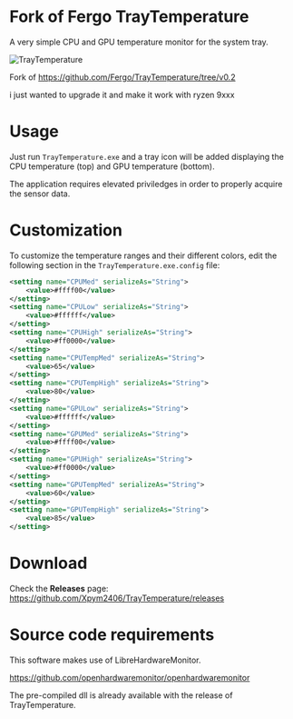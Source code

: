 # Fork of Fergo TrayTemperature

A very simple CPU and GPU temperature monitor for the system tray.

![TrayTemperature](<img width="247" height="286" alt="изображение" src="https://github.com/user-attachments/assets/9693896b-4629-47f9-ae92-7dd98f179177" />)

Fork of https://github.com/Fergo/TrayTemperature/tree/v0.2

i just wanted to upgrade it and make it work with ryzen 9xxx
# Usage

Just run  `TrayTemperature.exe` and a tray icon will be added displaying the CPU temperature (top) and GPU temperature (bottom). 

The application requires elevated priviledges in order to properly acquire the sensor data.

# Customization

To customize the temperature ranges and their different colors, edit the following section in the `TrayTemperature.exe.config` file:

```xml
<setting name="CPUMed" serializeAs="String">
	<value>#ffff00</value>
</setting>
<setting name="CPULow" serializeAs="String">
	<value>#ffffff</value>
</setting>
<setting name="CPUHigh" serializeAs="String">
	<value>#ff0000</value>
</setting>
<setting name="CPUTempMed" serializeAs="String">
	<value>65</value>
</setting>
<setting name="CPUTempHigh" serializeAs="String">
	<value>80</value>
</setting>
<setting name="GPULow" serializeAs="String">
	<value>#ffffff</value>
</setting>
<setting name="GPUMed" serializeAs="String">
	<value>#ffff00</value>
</setting>
<setting name="GPUHigh" serializeAs="String">
	<value>#ff0000</value>
</setting>
<setting name="GPUTempMed" serializeAs="String">
	<value>60</value>
</setting>
<setting name="GPUTempHigh" serializeAs="String">
	<value>85</value>
</setting>
```

# Download

Check the **Releases** page: 
https://github.com/Xpym2406/TrayTemperature/releases

# Source code requirements 

This software makes use of LibreHardwareMonitor.

https://github.com/openhardwaremonitor/openhardwaremonitor

The pre-compiled dll is already available with the release of TrayTemperature.

